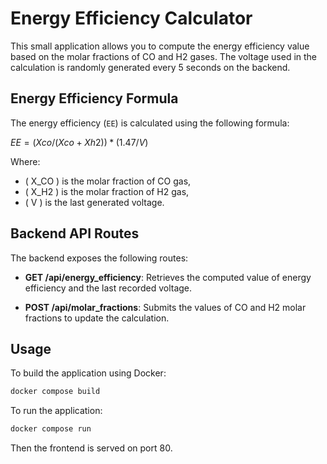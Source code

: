 # Energy Efficiency Calculator

This small application allows you to compute the energy efficiency value based on the molar fractions of CO and H2 gases. The voltage used in the calculation is randomly generated every 5 seconds on the backend.

## Energy Efficiency Formula

The energy efficiency (`EE`) is calculated using the following formula:

$EE=(Xco/(Xco+Xh2)) * (1.47/V)$

Where:

- \( X_CO \) is the molar fraction of CO gas,
- \( X_H2 \) is the molar fraction of H2 gas,
- \( V \) is the last generated voltage.

## Backend API Routes

The backend exposes the following routes:

- **GET /api/energy_efficiency**: Retrieves the computed value of energy efficiency and the last recorded voltage.

- **POST /api/molar_fractions**: Submits the values of CO and H2 molar fractions to update the calculation.

## Usage

To build the application using Docker:

```bash
docker compose build
```

To run the application:

```bash
docker compose run
```

Then the frontend is served on port 80.
